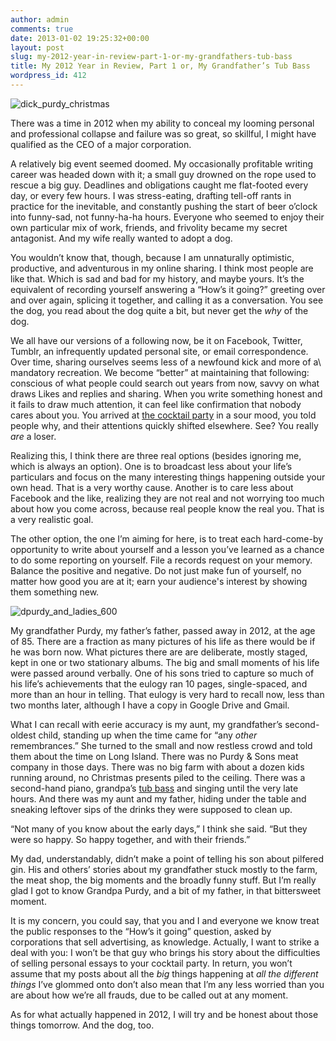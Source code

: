 ```yaml
---
author: admin
comments: true
date: 2013-01-02 19:25:32+00:00
layout: post
slug: my-2012-year-in-review-part-1-or-my-grandfathers-tub-bass
title: My 2012 Year in Review, Part 1 or, My Grandfather’s Tub Bass
wordpress_id: 412
---
```


![dick_purdy_christmas](http://thepurdman.com/wp-content/uploads/2013/01/dick_purdy_christmas.jpg)



There was a time in 2012 when my ability to conceal my looming personal and professional collapse and failure was so great, so skillful, I might have qualified as the CEO of a major corporation.





A relatively big event seemed doomed. My occasionally profitable writing career was headed down with it; a small guy drowned on the rope used to rescue a big guy. Deadlines and obligations caught me flat-footed every day, or every few hours. I was stress-eating, drafting tell-off rants in practice for the inevitable, and constantly pushing the start of beer o’clock into funny-sad, not funny-ha-ha hours. Everyone who seemed to enjoy their own particular mix of work, friends, and frivolity became my secret antagonist. And my wife really wanted to adopt a dog.

<!-- more -->



You wouldn’t know that, though, because I am unnaturally optimistic, productive, and adventurous in my online sharing. I think most people are like that. Which is sad and bad for my history, and maybe yours. It’s the equivalent of recording yourself answering a “How’s it going?” greeting over and over again, splicing it together, and calling it as a conversation. You see the dog, you read about the dog quite a bit, but never get the _why_ of the dog.





We all have our versions of a following now, be it on Facebook, Twitter, Tumblr, an infrequently updated personal site, or email correspondence. Over time, sharing ourselves seems less of a newfound kick and more of a\ mandatory recreation. We become “better” at maintaining that following: conscious of what people could search out years from now, savvy on what draws Likes and replies and sharing. When you write something honest and it fails to draw much attention, it can feel like confirmation that nobody cares about you. You arrived at [the cocktail party](http://5by5.tv/inbeta/30) in a sour mood, you told people why, and their attentions quickly shifted elsewhere. See? You really _are_ a loser.





Realizing this, I think there are three real options (besides ignoring me, which is always an option). One is to broadcast less about your life’s particulars and focus on the many interesting things happening outside your own head. That is a very worthy cause. Another is to care less about Facebook and the like, realizing they are not real and not worrying too much about how you come across, because real people know the real you. That is a very realistic goal.





The other option, the one I’m aiming for here, is to treat each hard-come-by opportunity to write about yourself and a lesson you’ve learned as a chance to do some reporting on yourself. File a records request on your memory. Balance the positive and negative. Do not just make fun of yourself, no matter how good you are at it; earn your audience's interest by showing them something new.



![dpurdy_and_ladies_600](http://thepurdman.com/wp-content/uploads/2013/01/dpurdy_and_ladies_600.jpg)



My grandfather Purdy, my father’s father, passed away in 2012, at the age of 85. There are a fraction as many pictures of his life as there would be if he was born now. What pictures there are are deliberate, mostly staged, kept in one or two stationary albums. The big and small moments of his life were passed around verbally. One of his sons tried to capture so much of his life’s achievements that the eulogy ran 10 pages, single-spaced, and more than an hour in telling. That eulogy is very hard to recall now, less than two months later, although I have a copy in Google Drive and Gmail.





What I can recall with eerie accuracy is my aunt, my grandfather’s second-oldest child, standing up when the time came for “any _other_ remembrances.” She turned to the small and now restless crowd and told them about the time on Long Island. There was no Purdy & Sons meat company in those days. There was no big farm with about a dozen kids running around, no Christmas presents piled to the ceiling. There was a second-hand piano, grandpa’s [tub bass](https://en.wikipedia.org/wiki/Washtub_bass) and singing until the very late hours. And there was my aunt and my father, hiding under the table and sneaking leftover sips of the drinks they were supposed to clean up.





“Not many of you know about the early days,” I think she said. “But they were so happy. So happy together, and with their friends.”





My dad, understandably, didn’t make a point of telling his son about pilfered gin. His and others’ stories about my grandfather stuck mostly to the farm, the meat shop, the big moments and the broadly funny stuff. But I’m really glad I got to know Grandpa Purdy, and a bit of my father, in that bittersweet moment.





It is my concern, you could say, that you and I and everyone we know treat the public responses to the “How’s it going” question, asked by corporations that sell advertising, as knowledge. Actually, I want to strike a deal with you: I won’t be that guy who brings his story about the difficulties of selling personal essays to your cocktail party. In return, you won’t assume that my posts about all the _big_ things happening at _all the different things_ I’ve glommed onto don’t also mean that I’m any less worried than you are about how we’re all frauds, due to be called out at any moment.





As for what actually happened in 2012, I will try and be honest about those things tomorrow. And the dog, too.

